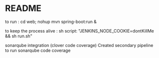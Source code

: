 # README #

to run :
cd web; nohup mvn spring-boot:run & 

to keep the process alive :
sh script: "JENKINS_NODE_COOKIE=dontKillMe && sh run.sh"

sonarqube integration (clover code coverage)
Created secondary pipeline to run sonarqube code coverage 
